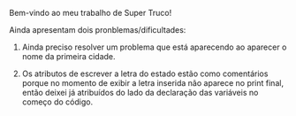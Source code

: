 Bem-vindo ao meu trabalho de Super Truco!

Ainda apresentam dois pronblemas/dificultades:

1. Ainda preciso resolver um problema que está aparecendo ao aparecer o nome da primeira cidade.
   
2. Os atributos de escrever a letra do estado estão como comentários porque no momento de exibir a letra inserida não aparece no print final, então deixei já atribuídos do lado da declaração das variáveis no começo do código.
